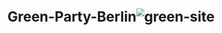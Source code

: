 # Green-Party-Berlin![green-site](https://user-images.githubusercontent.com/80214475/205150799-4d1d9e99-7797-4290-b36e-affba3dd295a.png)
